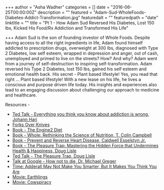 +++
author = "Asha Wadher"
categories = []
date = "2016-06-25T00:00:00Z"
description = ""
featured = "Adam-Sud-WholeFoods-Diabetes-Addict-Transformation.jpg"
featuredalt = ""
featuredpath = "date"
linktitle = ""
title = "Pt 1 - How Adam Sud Reversed His Diabetes, Lost 150 lbs, Kicked His Food/Rx Addiction and Transformed His Life"

+++
<audio src="https://s3.amazonaws.com/twizted/static/assets/podcast/Ep21_Adam_Sud_SelfDestruction_SelfTransformation.mp3"></audio>
Adam Sud is the son of founding investor of Whole Foods. Despite having access to all the right ingredients in life, Adam found himself addicted to prescription drugs, overweight at 300 lbs, diagnosed with Type 2 Diabetes, low self esteem, wrapped in depression and anger, out of cash, unemployed and primed to live on the streets? How? And why? Adam went from a journey of self-destruction to inspiring self-transformation. Adam reversed his Type 2 Diabetes, lost 150 lbs, gained his self esteem and emotional health back. His secret - Plant based lifestyle! Yes, you read that right ... Plant based lifestyle! With a new lease on his life, he lives a conscious and purpose driven life today. His insights and experiences also lead to an engaging discussion about challenging our approach to medicine and healthcare. ​



<p style="margin-bottom: 0em;">Resources -</p>

 - <a target="_blank" href="https://www.ted.com/talks/johann_hari_everything_you_think_you_know_about_addiction_is_wrong?language=en">Ted Talk - Everything you think you know about addiction is wrong, Johann Hari</a>
 - <a target="_blank" href="http://www.forksoverknives.com/">Forks Over Knives</a>
 - <a target="_blank" href="http://engine2diet.com/rip-esselstyn-books/">Book - The Engine2 Diet</a>
 - <a target="_blank" href="https://www.amazon.com/Whole-Rethinking-Nutrition-Colin-Campbell/dp/1939529840">Book - Whole: Rethinking the Science of Nutrition, T. Colin Campbell</a>
 - <a target="_blank" href="https://www.amazon.com/Prevent-Reverse-Heart-Disease-Nutrition-Based/dp/1583333002">Book - Prevent and Reverse Heart Disease, Caldwell Esselstyn Jr.</a>
 - <a target="_blank" href="https://www.amazon.com/Pleasure-Trap-Mastering-Undermines-Happiness/dp/1570671974">Book - The Pleasure Trap: Mastering the Hidden Force that Undermines Health & Happiness, Doug Lisle</a>
 - <a target="_blank" href="http://tedxtalks.ted.com/video/The-pleasure-trap-Douglas-Lisle">Ted Talk - The Pleasure Trap, Doug Lisle</a>
 - <a target="_blank" href="https://www.youtube.com/watch?v=7rNY7xKyGCQ">Talk at Google - How not to die, Dr. Michael Greger</a>
 - <a target="_blank" href="http://healthland.time.com/2010/12/21/adderall-may-not-make-you-smarter-but-it-makes-you-think-you-are/">Time: Adderall May Not Make You Smarter, But It Makes You Think You Are</a>
 - <a target="_blank" href="https://www.amazon.com/EARTHLINGS-Joaquin-Phoenix/dp/B000QX0LE6?ie=UTF8&camp=1789&creative=9325&creativeASIN=B000QX0LE6&linkCode=as2&linkId=I4GF4W3BEC5BCG7V&redirect=true&ref_=as_li_qf_sp_asin_il_tl&tag=ricroloffweb-20">Movie: Earthlings</a>
 - <a target="_blank" href="http://www.cowspiracy.com/">Movie: Cowspiracy</a>
